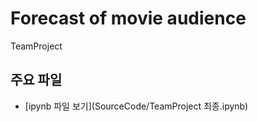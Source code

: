 # Forecast of movie audience

TeamProject

## 주요 파일
- [ipynb 파일 보기](SourceCode/TeamProject 최종.ipynb)
